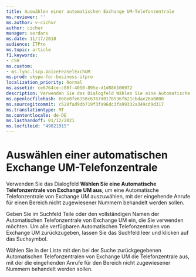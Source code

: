 ```yaml
---
title: Auswählen einer automatischen Exchange UM-Telefonzentrale
ms.reviewer: ''
ms.author: v-cichur
author: cichur
manager: serdars
ms.date: 11/17/2018
audience: ITPro
ms.topic: article
f1.keywords:
- CSH
ms.custom:
- ms.lync.lscp.VoiceFeaSelExchUM
ms.prod: skype-for-business-itpro
localization_priority: Normal
ms.assetid: ce6764ce-c88f-4050-895e-d1d886106972
description: Verwenden Sie das Dialogfeld Wählen Sie eine Automatische Telefonzentrale von Exchange UM aus, um eine Automatische Telefonzentrale von Exchange UM auszuwählen, mit der eingehende Anrufe für einen Bereich nicht zugewiesener Nummern behandelt werden sollen.
ms.openlocfilehash: 668e0fe6158c6767d0176536f621cbdae20a0000
ms.sourcegitcommit: c528fad9db719f3fa96dc3fa99332a349cd9d317
ms.translationtype: MT
ms.contentlocale: de-DE
ms.lasthandoff: 01/12/2021
ms.locfileid: "49821915"
---
```

# <a name="select-exchange-um-auto-attendant"></a>Auswählen einer automatischen Exchange UM-Telefonzentrale
 
Verwenden Sie das Dialogfeld **Wählen Sie eine Automatische Telefonzentrale von Exchange UM aus**, um eine Automatische Telefonzentrale von Exchange UM auszuwählen, mit der eingehende Anrufe für einen Bereich nicht zugewiesener Nummern behandelt werden sollen.
  
Geben Sie im Suchfeld Teile oder den vollständigen Namen der Automatischen Telefonzentrale von Exchange UM ein, die Sie verwenden möchten. Um alle verfügbaren Automatischen Telefonzentralen von Exchange UM zurückzugeben, lassen Sie das Suchfeld leer und klicken auf das Suchsymbol.
  
Wählen Sie in der Liste mit den bei der Suche zurückgegebenen Automatischen Telefonzentralen von Exchange UM die Telefonzentrale aus, mit der die eingehenden Anrufe für den Bereich nicht zugewiesener Nummern behandelt werden sollen.
  

